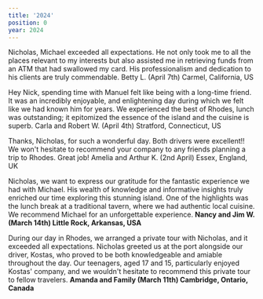 ```yaml
---
title: '2024'
position: 0
year: 2024
---
```


Nicholas, Michael exceeded all expectations. He not only took me to all the places relevant to my interests but also assisted me in retrieving funds from an ATM that had swallowed my card. His professionalism and dedication to his clients are truly commendable. Betty L. (April 7th) Carmel, California, US 

Hey Nick, spending time with Manuel felt like being with a long-time friend. It was an incredibly enjoyable, and enlightening day during which we felt like we had known him for years. We experienced the best of Rhodes, lunch was outstanding; it epitomized the essence of the island and the cuisine is superb. Carla and Robert W. (April 4th) Stratford, Connecticut, US

Thanks, Nicholas, for such a wonderful day. Both drivers were excellent!! We won't hesitate to recommend your company to any friends planning a trip to Rhodes. Great job!  Amelia and Arthur K. (2nd April) Essex, England, UK 

Nicholas, we want to express our gratitude for the fantastic experience we had with Michael. His wealth of knowledge and informative insights truly enriched our time exploring this stunning island. One of the highlights was the lunch break at a traditional tavern, where we had authentic local cuisine. We recommend Michael for an unforgettable experience. **Nancy and Jim W. (March 14th) Little Rock, Arkansas, USA**

During our day in Rhodes, we arranged a private tour with Nicholas, and it exceeded all expectations. Nicholas greeted us at the port alongside our driver, Kostas, who proved to be both knowledgeable and amiable throughout the day. Our teenagers, aged 17 and 15, particularly enjoyed Kostas' company, and we wouldn't hesitate to recommend this private tour to fellow travelers. **Amanda and Family (March 11th) Cambridge, Ontario, Canada**